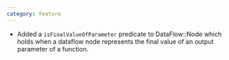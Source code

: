```yaml
---
category: feature
---
```

* Added a `isFinalValueOfParameter` predicate to DataFlow::Node which holds when a dataflow node represents the final value of an output parameter of a function.
